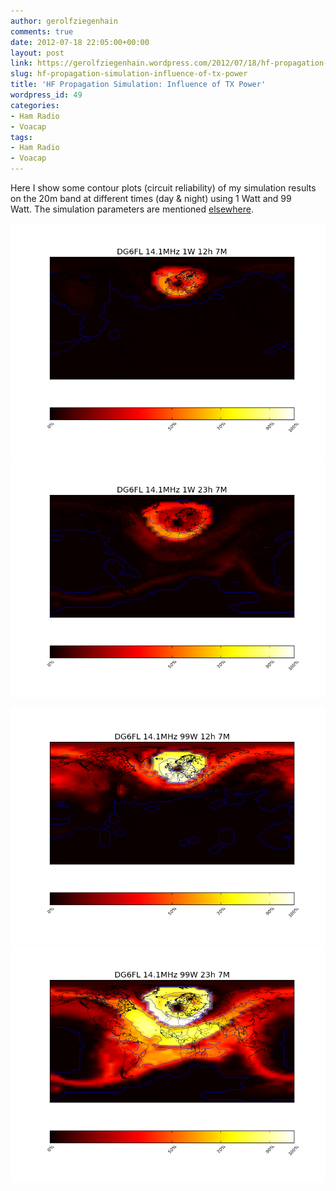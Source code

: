 ```yaml
---
author: gerolfziegenhain
comments: true
date: 2012-07-18 22:05:00+00:00
layout: post
link: https://gerolfziegenhain.wordpress.com/2012/07/18/hf-propagation-simulation-influence-of-tx-power/
slug: hf-propagation-simulation-influence-of-tx-power
title: 'HF Propagation Simulation: Influence of TX Power'
wordpress_id: 49
categories:
- Ham Radio
- Voacap
tags:
- Ham Radio
- Voacap
---
```








Here I show some contour plots (circuit reliability) of my simulation results on the 20m band at different times (day & night) using 1 Watt and 99 Watt. The simulation parameters are mentioned [elsewhere](/2012-07-18-hf-propagation-simulation-variation-of-time-on-all-qrp-frequencies.html).



![1 Watt - 12h](rel_14.1_1_12_7.png)
![1 Watt - 23h](rel_14.1_1_23_7.png)


![99 Watt - 12h](rel_14.1_99_12_7.png)
![99 Watt - 23h](rel_14.1_99_23_7.png)
